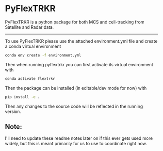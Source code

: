 # PyFlexTRKR
PyFlexTRKR is a python package for both MCS and cell-tracking from Satellite and Radar data. 

---
To use PyFlexTRKR please use the attached environment.yml file and create a conda virtual environment
```bash
conda env create -f environment.yml
```
Then when running pyflextrkr you can first activate its virtual environment with
```bash
conda activate flextrkr
```
Then the package can be installed (in editable/dev mode for now) with
```bash
pip install -e .
```
Then any changes to the source code will be reflected in the running version. 

## Note:
I'll need to update these readme notes later on if this ever gets used more widely, 
but this is meant primarily for us to use to coordinate right now. 
